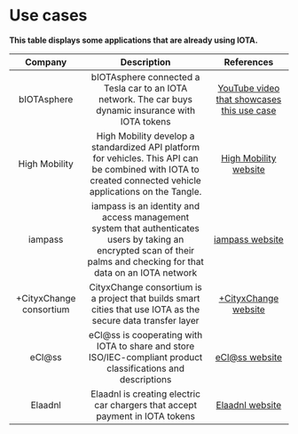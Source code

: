 # Use cases

**This table displays some applications that are already using IOTA.**


| Company  | Description |  References |
| :-------:| :-------:| :---------: |
| bIOTAsphere|bIOTAsphere connected a Tesla car to an IOTA network. The car buys dynamic insurance with IOTA tokens |[YouTube video that showcases this use case](https://www.youtube.com/watch?v=2zvrA5KqeYw) |
| High Mobility| High Mobility develop a standardized API platform for vehicles. This API can be combined with IOTA to created connected vehicle applications on the Tangle.|[High Mobility website](https://high-mobility.com/get-started) |
| iampass|iampass is an identity and access management system that authenticates users by taking an encrypted scan of their palms and checking for that data on an IOTA network  | [iampass website](https://iampass.io/)|
|+CityxChange consortium |CityxChange consortium is a project that builds smart cities that use IOTA as the secure data transfer layer |[+CityxChange website](http://cityxchange.eu/)|
eCl@ss|eCl@ss is cooperating with IOTA to share and store ISO/IEC-compliant product classifications and descriptions|[eCl@ss website](https://www.eclass.eu/en/association/cooperation.html)|
|Elaadnl| Elaadnl is creating electric car chargers that accept payment in IOTA tokens| [Elaadnl website](https://www.elaad.nl/news/worlds-first-iota-charging-station-released/)